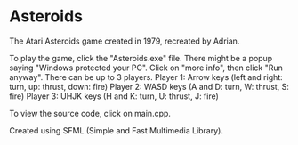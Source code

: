 # Asteroids
The Atari Asteroids game created in 1979, recreated by Adrian.

To play the game, click the "Asteroids.exe" file. There might be a popup saying "Windows protected your PC". Click on "more info", then click "Run anyway". 
There can be up to 3 players. 
Player 1: Arrow keys (left and right: turn, up: thrust, down: fire) 
Player 2: WASD keys (A and D: turn, W: thrust, S: fire) 
Player 3: UHJK keys (H and K: turn, U: thrust, J: fire) 

To view the source code, click on main.cpp.

Created using SFML (Simple and Fast Multimedia Library).
